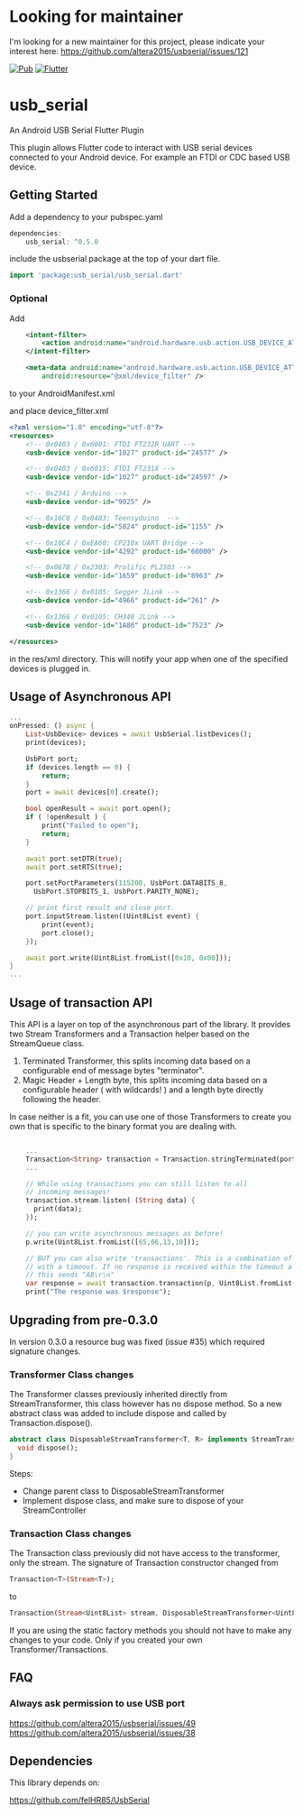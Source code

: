 # Looking for maintainer

I'm looking for a new maintainer for this project, please indicate your interest here: https://github.com/altera2015/usbserial/issues/121

[![Pub](https://img.shields.io/pub/v/usb_serial.svg)](https://pub.dartlang.org/packages/usb_serial) [![Flutter](https://github.com/altera2015/usbserial/actions/workflows/flutter.yml/badge.svg)](https://github.com/altera2015/usbserial/actions/workflows/flutter.yml)

# usb_serial

An Android USB Serial Flutter Plugin

This plugin allows Flutter code to interact with USB serial devices connected to your Android device. For example an FTDI or CDC based USB device.

## Getting Started

Add a dependency to your pubspec.yaml

```dart
dependencies:
	usb_serial: ^0.5.0
```

include the usbserial package at the top of your dart file.

```dart
import 'package:usb_serial/usb_serial.dart'
```

### Optional

Add
```xml
	<intent-filter>
		<action android:name="android.hardware.usb.action.USB_DEVICE_ATTACHED" />
	</intent-filter>

	<meta-data android:name="android.hardware.usb.action.USB_DEVICE_ATTACHED"
		android:resource="@xml/device_filter" />
```
to your AndroidManifest.xml

and place device_filter.xml

```xml
<?xml version="1.0" encoding="utf-8"?>
<resources>
    <!-- 0x0403 / 0x6001: FTDI FT232R UART -->
    <usb-device vendor-id="1027" product-id="24577" />

    <!-- 0x0403 / 0x6015: FTDI FT231X -->
    <usb-device vendor-id="1027" product-id="24597" />

    <!-- 0x2341 / Arduino -->
    <usb-device vendor-id="9025" />

    <!-- 0x16C0 / 0x0483: Teensyduino  -->
    <usb-device vendor-id="5824" product-id="1155" />

    <!-- 0x10C4 / 0xEA60: CP210x UART Bridge -->
    <usb-device vendor-id="4292" product-id="60000" />

    <!-- 0x067B / 0x2303: Prolific PL2303 -->
    <usb-device vendor-id="1659" product-id="8963" />

    <!-- 0x1366 / 0x0105: Segger JLink -->
    <usb-device vendor-id="4966" product-id="261" />

    <!-- 0x1366 / 0x0105: CH340 JLink -->
    <usb-device vendor-id="1A86" product-id="7523" />

</resources>
```

in the res/xml directory. This will notify your app when one of the specified devices
is plugged in.

## Usage of Asynchronous API

```dart
...
onPressed: () async {
	List<UsbDevice> devices = await UsbSerial.listDevices();
	print(devices);

	UsbPort port;
	if (devices.length == 0) {
		return;
	}
	port = await devices[0].create();

	bool openResult = await port.open();
	if ( !openResult ) {
		print("Failed to open");
		return;
	}

	await port.setDTR(true);
	await port.setRTS(true);

	port.setPortParameters(115200, UsbPort.DATABITS_8,
	  UsbPort.STOPBITS_1, UsbPort.PARITY_NONE);

	// print first result and close port.
	port.inputStream.listen((Uint8List event) {
		print(event);
		port.close();
	});

	await port.write(Uint8List.fromList([0x10, 0x00]));
}
...
```

## Usage of transaction API

This API is a layer on top of the asynchronous part of the library. It provides two
Stream Transformers and a Transaction helper based on the StreamQueue class.

1. Terminated Transformer, this splits incoming data based on a configurable end of message bytes "terminator".
2. Magic Header + Length byte, this splits incoming data based on a configurable header ( with wildcards! ) and a length byte directly following the header.

In case neither is a fit, you can use one of those Transformers to create you own that is specific
to the binary format you are dealing with.

```dart

    ...
    Transaction<String> transaction = Transaction.stringTerminated(port.inputStream, Uint8List.fromList([13,10]));
    ...

    // While using transactions you can still listen to all
    // incoming messages!
    transaction.stream.listen( (String data) {
      print(data);
    });

    // you can write asynchronous messages as before!
    p.write(Uint8List.fromList([65,66,13,10]));

    // BUT you can also write 'transactions'. This is a combination of a flush, write and wait for response
    // with a timeout. If no response is received within the timeout a null value is returned.
    // this sends "AB\r\n"
    var response = await transaction.transaction(p, Uint8List.fromList([65,66,13,10]), Duration(seconds: 1) );
    print("The response was $response");

```

## Upgrading from pre-0.3.0


In version 0.3.0 a resource bug was fixed (issue #35) which required signature
changes.


### Transformer Class changes

The Transformer classes previously inherited directly from StreamTransformer, this class
however has no dispose method. So a new abstract class was added to include dispose and
called by Transaction.dispose().

```dart
abstract class DisposableStreamTransformer<T, R> implements StreamTransformer<T, R> {
  void dispose();
}
```

Steps:

* Change parent class to DisposableStreamTransformer
* Implement dispose class, and make sure to dispose of your StreamController

### Transaction Class changes

The Transaction class previously did not have access to the transformer, only the stream.
The signature of Transaction constructor changed from

```dart
Transaction<T>(Stream<T>);
```

to

```dart
Transaction(Stream<Uint8List> stream, DisposableStreamTransformer<Uint8List, T> transformer);
```

If you are using the static factory methods you should not have to make any changes to your
code. Only if you created your own Transformer/Transactions.

## FAQ

### Always ask permission to use USB port
https://github.com/altera2015/usbserial/issues/49
https://github.com/altera2015/usbserial/issues/38


## Dependencies

This library depends on:

https://github.com/felHR85/UsbSerial



